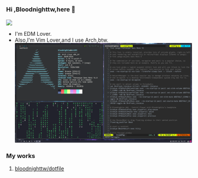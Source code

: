 ### Hi ,Bloodnighttw,here 👋

<img align="center" src="https://github-readme-stats.vercel.app/api/top-langs/?username=bloodnighttw" />


- I'm EDM Lover.
- Also,I'm Vim Lover,and I use Arch,btw.
![](My-Desktop.png)


### My works
1.  [bloodnighttw/dotfile](https://github.com/bloodnighttw/dotfile)




<!--
**bloodnighttw/bloodnighttw** is a ✨ _special_ ✨ repository because its `README.md` (this file) appears on your GitHub profile.

Here are some ideas to get you started:

- 🔭 I’m currently working on ...
- 🌱 I’m currently learning ...
- 👯 I’m looking to collaborate on ...
- 🤔 I’m looking for help with ...
- 💬 Ask me about ...
- 📫 How to reach me: ...
- 😄 Pronouns: ...
- ⚡ Fun fact: ...
-->
